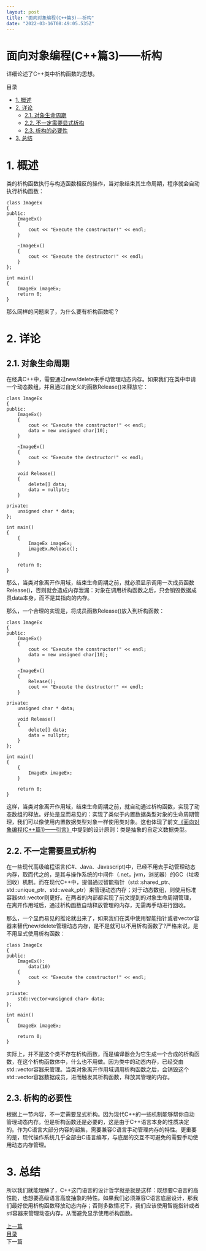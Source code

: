 ```yaml
---
layout: post
title: "面向对象编程(C++篇3)——析构"
date: "2022-03-16T08:49:05.535Z"
---
```

面向对象编程(C++篇3)——析构
=================

详细论述了C++类中析构函数的思想。

目录

*   [1\. 概述](#1-概述)
*   [2\. 详论](#2-详论)
    *   [2.1. 对象生命周期](#21-对象生命周期)
    *   [2.2. 不一定需要显式析构](#22-不一定需要显式析构)
    *   [2.3. 析构的必要性](#23-析构的必要性)
*   [3\. 总结](#3-总结)

1\. 概述
======

类的析构函数执行与构造函数相反的操作，当对象结束其生命周期，程序就会自动执行析构函数：

    class ImageEx
    {
    public:
        ImageEx()
        {
            cout << "Execute the constructor!" << endl;
        }
    
        ~ImageEx()
        {
            cout << "Execute the destructor!" << endl;
        }
    };
    
    int main()
    {
        ImageEx imageEx;
        return 0;
    }
    

那么同样的问题来了，为什么要有析构函数呢？

2\. 详论
======

2.1. 对象生命周期
-----------

在经典C++中，需要通过new/delete来手动管理动态内存。如果我们在类中申请一个动态数组，并且通过自定义的函数Release()来释放它：

    class ImageEx
    {
    public:
        ImageEx()
        {
            cout << "Execute the constructor!" << endl;
            data = new unsigned char[10];
        }
    
        ~ImageEx()
        {
            cout << "Execute the destructor!" << endl;
        }
    
        void Release()
        {
            delete[] data;
            data = nullptr;
        }
    
    private:
        unsigned char * data;
    };
    
    int main()
    {
        {
            ImageEx imageEx;
            imageEx.Release();
        }
    
        return 0;
    }
    

那么，当类对象离开作用域，结束生命周期之前，就必须显示调用一次成员函数Release()，否则就会造成内存泄漏：对象在调用析构函数之后，只会销毁数据成员data本身，而不是其指向的内存。

那么，一个合理的实现是，将成员函数Release()放入到析构函数：

    class ImageEx
    {
    public:
        ImageEx()
        {
            cout << "Execute the constructor!" << endl;
            data = new unsigned char[10];
        }
    
        ~ImageEx()
        {
            Release();
            cout << "Execute the destructor!" << endl;
        }
    
    private:
        unsigned char * data;
    
        void Release()
        {
            delete[] data;
            data = nullptr;
        }
    };
    
    int main()
    {
        {
            ImageEx imageEx;       
        }
    
        return 0;
    }
    

这样，当类对象离开作用域，结束生命周期之前，就自动通过析构函数，实现了动态数组的释放。好处是显而易见的：实现了类似于内置数据类型对象的生命周期管理，我们可以像使用内置数据类型对象一样使用类对象。这也体现了前文[《面向对象编程(C++篇1)——引言》](https://www.cnblogs.com/charlee44/p/15973143.html)中提到的设计原则：类是抽象的自定义数据类型。

2.2. 不一定需要显式析构
--------------

在一些现代高级编程语言(C#、Java、Javascript)中，已经不用去手动管理动态内存，取而代之的，是其与操作系统的中间件（.net，jvm，浏览器）的GC（垃圾回收）机制。而在现代C++中，提倡通过智能指针（std::shared\_ptr、std::unique\_ptr、std::weak\_ptr）来管理动态内存；对于动态数组，则使用标准容器std::vector则更好。在两者的内部都实现了前文提到的对象生命周期管理，在离开作用域后，通过析构函数自动释放管理的内存，无需再手动进行回收。

那么，一个显而易见的推论就出来了，如果我们在类中使用智能指针或者vector容器来替代new/delete管理动态内存，是不是就可以不用析构函数了?严格来说，是不用显式使用析构函数：

    class ImageEx
    {
    public:
        ImageEx():
            data(10)
        {
            cout << "Execute the constructor!" << endl;        
        }
    
    private:
        std::vector<unsigned char> data;
    };
    
    int main()
    {
        ImageEx imageEx;      
    
        return 0;
    }
    

实际上，并不是这个类不存在析构函数，而是编译器会为它生成一个合成的析构函数，在这个析构函数体中，什么也不用做。因为类中的动态内存，已经交由std::vector容器来管理。当类对象离开作用域调用析构函数之后，会销毁这个std::vector容器数据成员，进而触发其析构函数，释放其管理的内存。

2.3. 析构的必要性
-----------

根据上一节内容，不一定需要显式析构。因为现代C++的一些机制能够帮你自动管理动态内存。但是析构函数还是必要的，这是由于C++语言本身的性质决定的。作为C语言大部分内容的超集，需要兼容C语言手动管理内存的特性。更重要的是，现代操作系统几乎全部由C语言编写，与底层的交互不可避免的需要手动使用动态内存管理。

3\. 总结
======

所以我们就能理解了，C++这门语言的设计哲学就是就是这样：既想要C语言的高性能，也想要高级语言高度抽象的特性。如果我们必须兼容C语言底层设计，那我们最好使用析构函数释放动态内存；否则多数情况下，我们应该使用智能指针或者stl容器来管理动态内存，从而避免显示使用析构函数。

[上一篇](https://www.cnblogs.com/charlee44/p/15975527.html)  
[目录](https://www.cnblogs.com/charlee44/p/15973143.html)  
下一篇